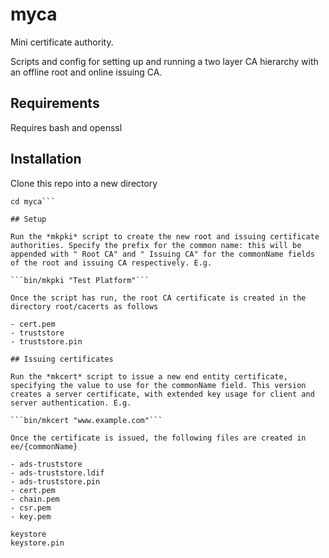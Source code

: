 # myca

Mini certificate authority.

Scripts and config for setting up and running a two layer CA hierarchy with an offline root and online issuing CA.

## Requirements

Requires bash and openssl

## Installation

Clone this repo into a new directory

```git clone https://github.com/christian-brindley/myca
cd myca```

## Setup

Run the *mkpki* script to create the new root and issuing certificate authorities. Specify the prefix for the common name: this will be appended with " Root CA" and " Issuing CA" for the commonName fields of the root and issuing CA respectively. E.g.

```bin/mkpki "Test Platform"```

Once the script has run, the root CA certificate is created in the directory root/cacerts as follows

- cert.pem
- truststore
- truststore.pin

## Issuing certificates

Run the *mkcert* script to issue a new end entity certificate, specifying the value to use for the commonName field. This version creates a server certificate, with extended key usage for client and server authentication. E.g.

```bin/mkcert "www.example.com"```

Once the certificate is issued, the following files are created in ee/{commonName}

- ads-truststore
- ads-truststore.ldif
- ads-truststore.pin
- cert.pem
- chain.pem
- csr.pem
- key.pem

keystore
keystore.pin
